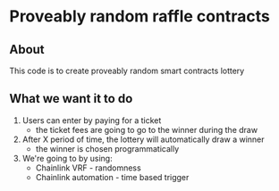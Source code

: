 # Proveably random raffle contracts

## About

This code is to create proveably random smart contracts lottery

## What we want it to do

1. Users can enter by paying for a ticket
   - the ticket fees are going to go to the winner during the draw
2. After X period of time, the lottery will automatically draw a winner
   - the winner is chosen programmatically
3. We're going to by using:
   - Chainlink VRF - randomness
   - Chainlink automation - time based trigger
